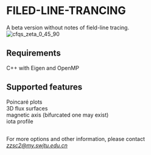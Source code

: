 ﻿# FILED-LINE-TRANCING
A beta version without notes of field-line tracing.  
![cfqs_zeta_0_45_90](https://github.com/zzsc2222/field_line_tracing/blob/main/CFQS_poincar%C3%A9_plots.png)  

## Requirements  
C++ with Eigen and OpenMP  

## Supported features  
Poincaré plots  
3D flux surfaces  
magnetic axis (bifurcated one may exist)  
iota profile  
##
For more options and other information, please contact *zzsc2@my.swjtu.edu.cn*  
